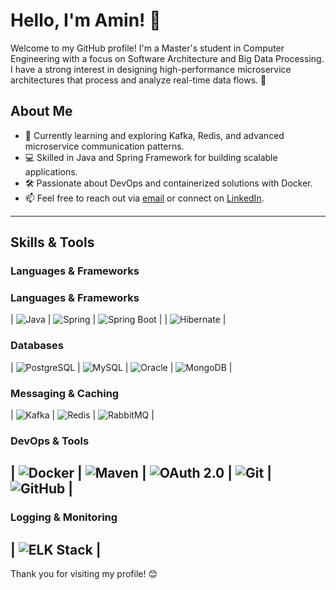 # Hello, I'm Amin! 👋

Welcome to my GitHub profile! I'm a Master's student in Computer Engineering with a focus on Software Architecture and Big Data Processing. I have a strong interest in designing high-performance microservice architectures that process and analyze real-time data flows. 🚀

## About Me
- 🌱 Currently learning and exploring Kafka, Redis, and advanced microservice communication patterns.
- 💻 Skilled in Java and Spring Framework for building scalable applications.
- 🛠 Passionate about DevOps and containerized solutions with Docker.
- 📫 Feel free to reach out via [email](mailto:your-email@example.com) or connect on [LinkedIn](https://linkedin.com/in/your-profile).

---

## Skills & Tools
### Languages & Frameworks
### Languages & Frameworks
| ![Java](https://img.shields.io/badge/Java-ED8B00?style=for-the-badge&logo=java&logoColor=white) | ![Spring](https://img.shields.io/badge/Spring-6DB33F?style=for-the-badge&logo=spring&logoColor=white) | ![Spring Boot](https://img.shields.io/badge/Spring_Boot-6DB33F?style=for-the-badge&logo=spring-boot&logoColor=white) |
| ![Hibernate](https://img.shields.io/badge/Hibernate-59666C?style=for-the-badge&logo=hibernate&logoColor=white) |

### Databases
| ![PostgreSQL](https://img.shields.io/badge/PostgreSQL-316192?style=for-the-badge&logo=postgresql&logoColor=white) | ![MySQL](https://img.shields.io/badge/MySQL-4479A1?style=for-the-badge&logo=mysql&logoColor=white) | ![Oracle](https://img.shields.io/badge/Oracle-F80000?style=for-the-badge&logo=oracle&logoColor=white) | ![MongoDB](https://img.shields.io/badge/MongoDB-47A248?style=for-the-badge&logo=mongodb&logoColor=white) |

### Messaging & Caching
| ![Kafka](https://img.shields.io/badge/Apache_Kafka-231F20?style=for-the-badge&logo=apache-kafka&logoColor=white) | ![Redis](https://img.shields.io/badge/Redis-DC382D?style=for-the-badge&logo=redis&logoColor=white) | ![RabbitMQ](https://img.shields.io/badge/RabbitMQ-FF6600?style=for-the-badge&logo=rabbitmq&logoColor=white) |

### DevOps & Tools
| ![Docker](https://img.shields.io/badge/Docker-2496ED?style=for-the-badge&logo=docker&logoColor=white) | ![Maven](https://img.shields.io/badge/Apache_Maven-C71A36?style=for-the-badge&logo=apache-maven&logoColor=white) | ![OAuth 2.0](https://img.shields.io/badge/OAuth_2.0-3A7BF0?style=for-the-badge&logo=oauth&logoColor=white) | ![Git](https://img.shields.io/badge/Git-F05032?style=for-the-badge&logo=git&logoColor=white) | ![GitHub](https://img.shields.io/badge/GitHub-181717?style=for-the-badge&logo=github&logoColor=white) |
-

### Logging & Monitoring
| ![ELK Stack](https://img.shields.io/badge/ELK_Stack-005571?style=for-the-badge&logo=elastic&logoColor=white) |
---

Thank you for visiting my profile! 😊

